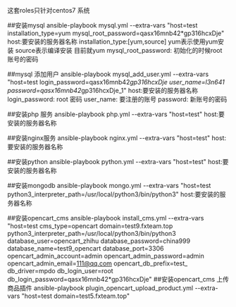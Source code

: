   这套roles只针对centos7 系统

  ##安装mysql
  ansible-playbook mysql.yml --extra-vars "host=test  installation_type=yum mysql_root_password=qasx16mnb42*gp316hcxDje"
  host:要安装的服务器名称 
  installation_type:[yum,source] yum表示使用yum安装 source表示编译安装 目前就yum
  mysql_root_password: 初始化的时候root 账号的密码 


  ##mysql 添加用户
  ansible-playbook mysql_add_user.yml --extra-vars "host=test login_password=qasx16mnb42*gp316hcxDje user_name=l3n641 password=qasx16mnb42*gp316hcxDje_1"
  host:要安装的服务器名称 
  login_password: root 密码
  user_name: 要注册的账号
  password: 新账号的密码

  ##安装php 服务
  ansible-playbook php.yml --extra-vars "host=test"
  host:要安装的服务器名称 

  ##安装nginx服务
  ansible-playbook nginx.yml --extra-vars "host=test"
  host:要安装的服务器名称 

  ##安装python
  ansible-playbook python.yml --extra-vars "host=test"
  host:要安装的服务器名称 

  ##安装mongodb
  ansible-playbook mongo.yml --extra-vars "host=test python3_interpreter_path=/usr/local/python3/bin/python3"
  host:要安装的服务器名称

  ##安装opencart_cms
  ansible-playbook install_cms.yml --extra-vars "host=test cms_type=opencart domain=test9.fxteam.top  python3_interpreter_path=/usr/local/python3/bin/python3 database_user=opencart_zhihu database_password=china999 database_name=test9_opencart  database_port=3306 opencart_admin_account=admin opencart_admin_password=admin opencart_admin_email=111@qq.com  opencart_db_prefix=test_ db_driver=mpdo db_login_user=root db_login_password=qasx16mnb42*gp316hcxDje"
  ##安装opencart_cms 上传商品插件
  ansible-playbook plugin_opencart_upload_product.yml --extra-vars "host=test domain=test5.fxteam.top"
